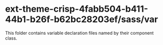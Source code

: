 # ext-theme-crisp-4fabb504-b411-44b1-b26f-b62bc28203ef/sass/var

This folder contains variable declaration files named by their component class.
